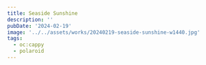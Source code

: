```yaml
---
title: Seaside Sunshine
description: ''
pubDate: '2024-02-19'
image: '../../assets/works/20240219-seaside-sunshine-w1440.jpg'
tags:
  - oc:cappy
  - polaroid
---
```

